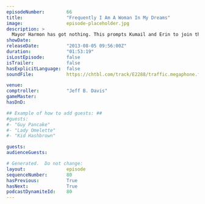 ```yaml
---
episodeNumber:        66
title:                "Frequently I Am A Woman In My Dreams"
image:                episode-placeholder.jpg
description: >
  Mayor Harmon has got nothing. This prompts Kumail and Erin to join the stage for some dream interpretation and penis trauma. In D&D, Sharpie dies.
showDate:             
releaseDate:          "2013-08-05 09:56:00Z"
duration:             "01:53:19"
isLostEpisode:        false
isTrailer:            false
hasExplicitLanguage:  false
soundFile:            https://chtbl.com/track/E2288/traffic.megaphone.fm/STA5400422615.mp3?updated=1555545411

venue:                
comptroller:          "Jeff B. Davis"
gameMaster:           
hasDnD:               

## Example of how to add guests: ##
#guests:
#- "Guy Pancake"
#- "Lady Omelette"
#- "Kid Hashbrown"

guests:
audienceGuests:

# Generated.  Do not change:
layout:               episode
sequenceNumber:       80
hasPrevious:          True
hasNext:              True
podcastDynamiteId:    80
---
```


<!-- The episode description will be rendered here -->
<!-- Add your content below here -->

